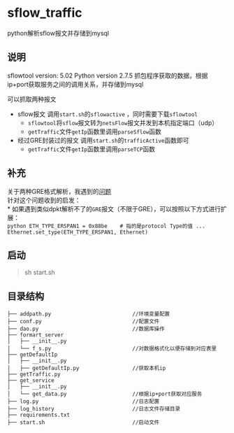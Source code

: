 # sflow_traffic
python解析sflow报文并存储到mysql

## 说明
sflowtool version: 5.02
Python version 2.7.5
抓包程序获取的数据，根据ip+port获取服务之间的调用关系，并存储到mysql

可以抓取两种报文
* sflow报文 调用`start.sh`的`sflowactive` ，同时需要下载`sflowtool`
    * `sflowtool`将`sflow`报文转为`netsFlow`报文并发到本机指定端口（udp）    
    * `getTraffic`文件`getIp`函数里调用`parseSflow`函数
* 经过GRE封装过的报文 调用`start.sh`的`trafficActive`函数即可 
    * `getTraffic`文件`getIp`函数里调用`parseTCP`函数

## 补充
关于两种GRE格式解析，我遇到的[问题](https://segmentfault.com/q/1010000018911392)  
针对这个问题收到的启发：  
	* 如果遇到类似dpkt解析不了的`GRE`报文（不限于GRE），可以按照以下方式进行扩展：  
			``` python
				ETH_TYPE_ERSPAN1 = 0x88be    # 指的是protocol Type的值
				...
				Ethernet.set_type(ETH_TYPE_ERSPAN1, Ethernet)
			```


## 启动
> sh start.sh

## 目录结构

```
├── addpath.py                          //环境变量配置  
├── conf.py                             //配置文件   
├── dao.py                              //数据库操作 
├── formart_server
│   ├── __init__.py
│   └── f_s.py                          //对数据格式化以便存储到对应表里
├── getDefaultIp
│   ├── __init__.py
│   ├── getDefaultIp.py                 //获取本机ip
├── getTraffic.py
├── get_service
│   ├── __init__.py
│   └── get_data.py                     //根据ip+port获取对应服务
├── log.py                              //日志配置 
├── log_history                         //日志文件存储目录    
├── requirements.txt
├── start.sh                            //启动文件  
```
